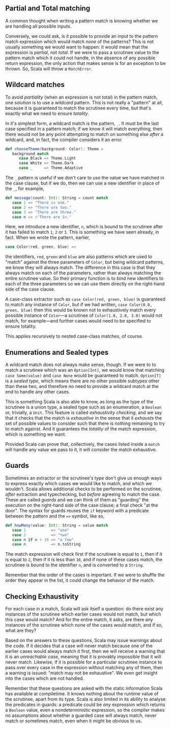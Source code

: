 ## Partial and Total matching

A common thought when writing a pattern match is knowing whether we are handling all possible inputs.

Conversely, we could ask, is it possible to provide an input to the pattern match expression which would match
_none_ of the patterns? This is not usually something we would want to happen: it would mean that the expression
is _partial_, not _total_. If we were to pass a scrutinee value to the pattern match which it could not handle,
in the absence of any possible return expression, the only action that makes sense is for an exception to be thrown.
So, Scala will throw a `MatchError`.

## Wildcard matches

To avoid _partiality_ (when an expression is not total) in the pattern match, one solution is to use a
_wildcard_ pattern. This is not really a "pattern" at all, because it is guaranteed to match the scrutinee every
time, but that's exactly what we need to ensure _totality_.

In it's simplest form, a wildcard match is the pattern, `_`. It must be the last case specified in a pattern
match; if we know it will match everything, then there would not be any point attempting to match on something
else _after_ a wildcard, and, in fact, the compiler considers it an error.
```scala
def chooseTheme(background: Color): Theme =
   background match
      case Black => Theme.Light
      case White => Theme.Dark
      case _     => Theme.Adaptive
```

The `_` pattern is useful if we don't care to _use_ the value we have matched in the case clause, but if we do,
then we can use a new identifier in place of the `_`, for example,
```scala
def message(count: Int): String = count match
   case 1 => "There is one."
   case 2 => "There are two."
   case 3 => "There are three."
   case n => s"There are $n."
```

Here, we introduce a new identifier, `n`, which is bound to the scrutinee after it has failed to match `1`, `2`
or `3`. This is something we have seen already, in fact. When we wrote the pattern, earlier,
```scala
case Color(red, green, blue) =>
```
the identifiers, `red`, `green` and `blue` are also patterns which are used to "match" against the three
parameters of `Color`, but being wildcard patterns, we know they will always match. The difference in this case
is that they always match on each of the parameters, rather than always matching the entire scrutinee value. So
their primary function is to bind new identifiers to each of the three parameters so we can use them directly on
the right-hand side of the case clause.

A case-class extractor such as `case Color(red, green, blue)` is guaranteed to match any instance of `Color`,
but if we had written, `case Color(0.0, green, blue)` then this would be known not to exhaustively match every
possible instance of `Color`—a scrutinee of `Color(1.0, 2.0, 3.0)` would not match, for example—and further
cases would need to be specified to ensure totality.

This applies recursively to nested case-class matches, of course.

## Enumerations and Sealed types

A wildcard match does not always make sense, though. If we were to to match a scrutinee which was an
`Option[Int]`, we would know that matching `case Some(value)` and `case None` would be guaranteed to match.
`Option[T]` is a _sealed type_, which means there are no other possible subtypes other than these two, and
therefore no need to provide a wildcard match at the end to handle any other cases.

This is something Scala is also able to know, as long as the type of the scrutinee is a union type, a sealed
type such as an enumeration, a `Boolean` or, trivially, a `Unit`. This feature is called
_exhaustivity checking_, and we say that it checks that the match is _exhaustive_ in the sense that it
_exhausts_ the set of possible values to consider such that there is nothing remaining to try to match against.
And it guarantees the _totality_ of the match expression, which is something we want.

Provided Scala can prove that, collectively, the cases listed inside a `match` will handle any value we pass to
it, it will consider the match exhaustive.

## Guards

Sometimes an extractor or the scrutinee's type don't give us enough ways to express exactly which cases we would
like to match, and which we wouldn't. Scala allows additional checks to be performed on the scrutinee, _after_
extraction and typechecking, but _before_ agreeing to match the case. These are called _guards_ and we can think
of them as "guarding" the execution on the right-hand side of the case clause; a final check "at the door". The
syntax for guards reuses the `if` keyword with a predicate between the pattern and the `=>` symbol, like so,
```scala
def howMany(value: Int): String = value match
   case 1           => "one"
   case 2           => "two"
   case n if n < 10 => "a few"
   case n           => n.toString
```

The match expression will check first if the scrutinee is equal to `1`, then if it is equal to `2`, then if it
is less than `10`, and if none of these cases match, the scrutinee is bound to the identifier `n`, and is
converted to a `String`.

Remember that the order of the cases is important. If we were to shuffle the order they appear in the list, it
could change the behavior of the match.

## Checking Exhaustivity

For each case in a match, Scala will ask itself a question: do there exist any instances of the scrutinee which
earlier cases would not match, but which this case would match? And for the entire match, it asks, are there
any instances of the scrutinee which none of the cases would match, and if so, what are they?

Based on the answers to these questions, Scala may issue warnings about the code. If it decides that a case
will never match because one of the earlier cases would always match it first, then we will receive a warning
that it is an _unreachable case_, meaning that it is provably impossible that it will never match. Likewise, if
it is possible for a particular scrutinee instance to pass over every case in the expression without matching
any of them, then a warning is issued: "match may not be exhaustive". We even get insight into the cases which
are not handled.

Remember that these questions are asked with the static information Scala has available at compiletime. It
knows nothing about the runtime value of the scrutinee, apart from its type. Scala is also limited in its
ability to analyse the predicates in guards: a predicate could be _any_ expression which returns a `Boolean`
value, even a nondeterministic expression, so the compiler makes no assumptions about whether a guarded case
will always match, never match or sometimes match, even when it might be obvious to us.
